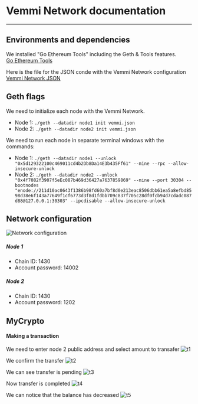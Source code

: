 # Vemmi Network documentation 
---
## Environments and dependencies
We installed "Go Ethereum Tools" including the Geth & Tools features. <br />
[Go Ethereum Tools](https://geth.ethereum.org/downloads/) 

Here is the file for the JSON conde with the Vemmi Network configuration <br />
[Vemmi Network JSON](../blockchain_homework/VemmiChain/vemmi.json) 

## Geth flags
We need to initialize each node with the Vemmi Network. 
- Node 1: `./geth --datadir node1 init vemmi.json`
- Node 2: `./geth --datadir node2 init vemmi.json`

We need to run each node in separate terminal windows with the commands:
- Node 1: `./geth --datadir node1 --unlock "0x5d129322100c469011cd4b2Db8Da14E3b435Ff61" --mine --rpc --allow-insecure-unlock`
- Node 2: `./geth --datadir node2 --unlock "0x4f7082f3907f5eEc087b469d36427a7637859869" --mine --port 30304 --bootnodes "enode://211d10ac0643f1386b98fd60a7bf8d0e213eac8506dbb61ea5a8efbd8598d38e6f143a77649f1cf6773d3f8d1fdbb709c837f705c28df0fcb94d7cdadc087d88@127.0.0.1:30303" --ipcdisable --allow-insecure-unlock`


## Network configuration 
![Network configuration ](../Screenshots/terminal_POA_conf.png) 


##### Node 1
- Chain ID: 1430 
- Account password: 14002

##### Node 2
- Chain ID: 1430 
- Account password: 1202

## MyCrypto 
#### Making a transaction
We need to enter node 2 public address and select amount to transafer
![t1](../Screenshots/transaction_1.png) <br />

We confirm the transfer
![t2](../Screenshots/transaction_2.png) <br />

We can see transfer is pending 
![t3](../Screenshots/transaction_3.png) <br />

Now transfer is completed
![t4](../Screenshots/transaction_4.png) <br />

We can notice that the balance has decreased 
![t5](../Screenshots/transaction_5.png) <br />



